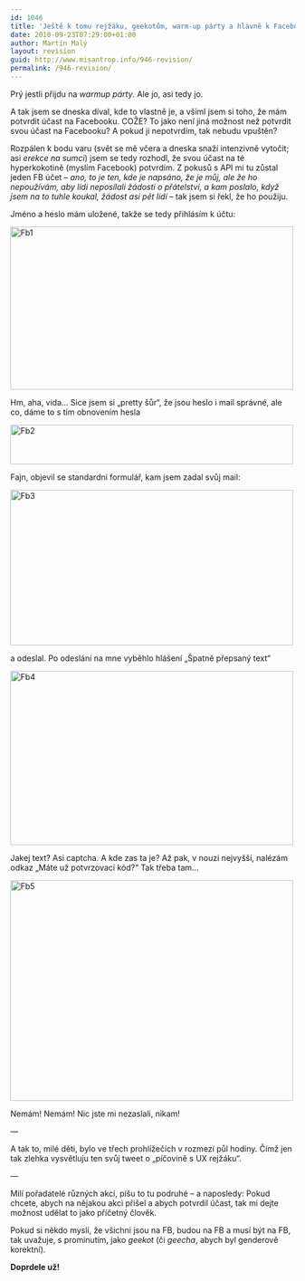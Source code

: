 ```yaml
---
id: 1046
title: 'Ještě k tomu rejžáku, geekotům, warm-up párty a hlavně k Facebooku&#8230;'
date: 2010-09-23T07:29:00+01:00
author: Martin Malý
layout: revision
guid: http://www.misantrop.info/946-revision/
permalink: /946-revision/
---
```

Pr&yacute; jestli přijdu na _warmup p&aacute;rty_. Ale jo, asi tedy jo.&nbsp;

A tak jsem se dneska d&iacute;val, kde to vlastně je, a v&scaron;iml jsem si toho, že m&aacute;m potvrdit &uacute;čast na Facebooku. COŽE? To jako nen&iacute; jin&aacute; možnost než potvrdit svou &uacute;čast na Facebooku? A pokud ji nepotvrd&iacute;m, tak nebudu vpu&scaron;těn?

Rozp&aacute;len k bodu varu (svět se mě včera a dneska snaž&iacute; intenzivně vytočit; asi _erekce na sumci_) jsem se tedy rozhodl, že svou &uacute;čast na t&eacute; hyperkokotině (mysl&iacute;m Facebook) potvrd&iacute;m. Z pokusů s API mi tu zůstal jeden FB &uacute;čet &#8211; _ano, to je ten, kde je naps&aacute;no, že je můj, ale že ho nepouž&iacute;v&aacute;m, aby lidi nepos&iacute;lali ž&aacute;dosti o př&aacute;telstv&iacute;, a kam poslalo, když jsem na to tuhle koukal, ž&aacute;dost asi pět lid&iacute;_ &#8211; tak jsem si řekl, že ho použiju.

Jm&eacute;no a heslo m&aacute;m uložen&eacute;, takže se tedy přihl&aacute;s&iacute;m k &uacute;čtu:

<div class='p_embed p_image_embed'>
  <a href="http://getfile9.posterous.com/getfile/files.posterous.com/temp-2010-09-23/GjvJgoctFtaDBJwnlHGFjmsvEvvwFerpiBztozcGFsdoDqxBCvvzwpdErnbb/fb1.jpg.scaled1000.jpg"><img alt="Fb1" height="288" src="http://getfile6.posterous.com/getfile/files.posterous.com/temp-2010-09-23/GjvJgoctFtaDBJwnlHGFjmsvEvvwFerpiBztozcGFsdoDqxBCvvzwpdErnbb/fb1.jpg.scaled500.jpg" width="500" /></a>
</div></p> 

Hm, aha, vida&#8230; Sice jsem si &#8222;pretty &scaron;ůr&#8220;, že jsou heslo i mail spr&aacute;vn&eacute;, ale co, d&aacute;me to s t&iacute;m obnoven&iacute;m hesla

<div class='p_embed p_image_embed'>
  <a href="http://getfile4.posterous.com/getfile/files.posterous.com/temp-2010-09-23/JndtnFaklzGooAhrnHvIlGFkHhbjCGpgwIkdqhAyxvJFzJaqHiebArlCkAeJ/fb2.jpg.scaled1000.jpg"><img alt="Fb2" height="70" src="http://getfile1.posterous.com/getfile/files.posterous.com/temp-2010-09-23/JndtnFaklzGooAhrnHvIlGFkHhbjCGpgwIkdqhAyxvJFzJaqHiebArlCkAeJ/fb2.jpg.scaled500.jpg" width="500" /></a>
</div></p> 

Fajn, objevil se standardn&iacute; formul&aacute;ř, kam jsem zadal svůj mail:

<div class='p_embed p_image_embed'>
  <a href="http://getfile7.posterous.com/getfile/files.posterous.com/temp-2010-09-23/idcklzAfpqGIAgopJvFInuabJHBzcqHEfnurkaghaIwvuxfocnhsEomHwwft/fb3.jpg.scaled1000.jpg"><img alt="Fb3" height="275" src="http://getfile6.posterous.com/getfile/files.posterous.com/temp-2010-09-23/idcklzAfpqGIAgopJvFInuabJHBzcqHEfnurkaghaIwvuxfocnhsEomHwwft/fb3.jpg.scaled500.jpg" width="500" /></a>
</div>

a odeslal. Po odesl&aacute;n&iacute; na mne vyběhlo hl&aacute;&scaron;en&iacute; &#8222;&Scaron;patně přepsan&yacute; text&#8220;

<div class='p_embed p_image_embed'>
  <a href="http://getfile1.posterous.com/getfile/files.posterous.com/temp-2010-09-23/gGsCmFdojvmassfFHjaylcwrbJDniclHfnJowtqgtcvmBvqFvwnwvdncfCJy/fb4.jpg.scaled1000.jpg"><img alt="Fb4" height="308" src="http://getfile0.posterous.com/getfile/files.posterous.com/temp-2010-09-23/gGsCmFdojvmassfFHjaylcwrbJDniclHfnJowtqgtcvmBvqFvwnwvdncfCJy/fb4.jpg.scaled500.jpg" width="500" /></a>
</div>

Jakej text? Asi captcha. A kde zas ta je? Až pak, v nouzi nejvy&scaron;&scaron;&iacute;, nal&eacute;z&aacute;m odkaz &#8222;M&aacute;te už potvrzovac&iacute; k&oacute;d?&#8220; Tak třeba tam&#8230;

<div class='p_embed p_image_embed'>
  <a href="http://getfile2.posterous.com/getfile/files.posterous.com/temp-2010-09-23/bDBrJboxHtqngprsnEwAygbbsIApJaAjqhDcuHigAHIqdvHeHvCoqraInHcr/fb5.jpg.scaled1000.jpg"><img alt="Fb5" height="390" src="http://getfile1.posterous.com/getfile/files.posterous.com/temp-2010-09-23/bDBrJboxHtqngprsnEwAygbbsIApJaAjqhDcuHigAHIqdvHeHvCoqraInHcr/fb5.jpg.scaled500.jpg" width="500" /></a>
</div></p> 

Nem&aacute;m! Nem&aacute;m! Nic jste mi nezaslali, nikam!

&#8212;

A tak to, mil&eacute; děti, bylo ve třech prohl&iacute;žeč&iacute;ch v rozmez&iacute; půl hodiny. Č&iacute;mž jen tak zlehka vysvětluju ten svůj tweet o &#8222;p&iacute;čovině s UX rejž&aacute;ku&#8220;.

&#8212;

Mil&iacute; pořadatel&eacute; různ&yacute;ch akc&iacute;, p&iacute;&scaron;u to tu podruh&eacute; &#8211; a naposledy: Pokud chcete, abych na nějakou akci při&scaron;el a abych potvrdil &uacute;čast, tak mi dejte možnost udělat to jako př&iacute;četn&yacute; člověk.

Pokud si někdo mysl&iacute;, že v&scaron;ichni jsou na FB, budou na FB a mus&iacute; b&yacute;t na FB, tak uvažuje, s prominut&iacute;m, jako _geekot_ (či _geecha_, abych byl genderově korektn&iacute;).

**Doprdele už!**